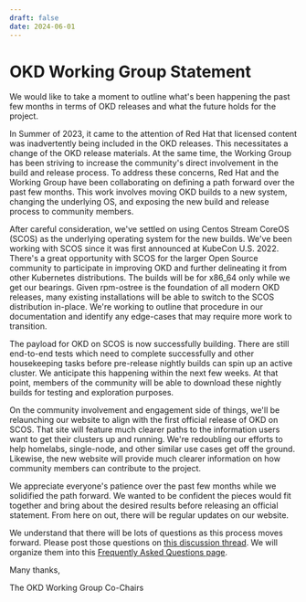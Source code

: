 ```yaml
---
draft: false 
date: 2024-06-01
---
```


# OKD Working Group Statement

<!-- cSpell:ignore SCOS ostree homelabs -->

We would like to take a moment to outline what's been happening the past few months in terms of OKD releases and what the future holds for the project. 

In Summer of 2023, it came to the attention of Red Hat that licensed content was inadvertently being included in the OKD releases. This necessitates a change of the OKD release materials. At the same time, the Working Group has been striving to increase the community's direct involvement in the build and release process. To address these concerns, Red Hat and the Working Group have been collaborating on defining a path forward over the past few months. This work involves moving OKD builds to a new system, changing the underlying OS, and exposing the new build and release process to community members. 

After careful consideration, we've settled on using Centos Stream CoreOS (SCOS) as the underlying operating system for the new builds. We've been working with SCOS since it was first announced at KubeCon U.S. 2022. There's a great opportunity with SCOS for the larger Open Source community to participate in improving OKD and further delineating it from other Kubernetes distributions. The builds will be for x86_64 only while we get our bearings. Given rpm-ostree is the foundation of all modern OKD releases, many existing installations will be able to switch to the SCOS distribution in-place. We're working to outline that procedure in our documentation and identify any edge-cases that may require more work to transition.

The payload for OKD on SCOS is now successfully building. There are still end-to-end tests which need to complete successfully and other housekeeping tasks before pre-release nightly builds can spin up an active cluster. We anticipate this happening within the next few weeks. At that point, members of the community will be able to download these nightly builds for testing and exploration purposes.

On the community involvement and engagement side of things, we'll be relaunching our website to align with the first official release of OKD on SCOS. That site will feature much clearer paths to the information users want to get their clusters up and running. We're redoubling our efforts to help homelabs, single-node, and other similar use cases get off the ground. Likewise, the new website will provide much clearer information on how community members can contribute to the project. 

We appreciate everyone's patience over the past few months while we solidified the path forward. We wanted to be confident the pieces would fit together and bring about the desired results before releasing an official statement. From here on out, there will be regular updates on our website.

We understand that there will be lots of questions as this process moves forward. Please post those questions on [this discussion thread](https://github.com/okd-project/okd/discussions/1922). We will organize them into this [Frequently Asked Questions page](https://okd.io/scos-migration-faq/).

Many thanks,

The OKD Working Group Co-Chairs